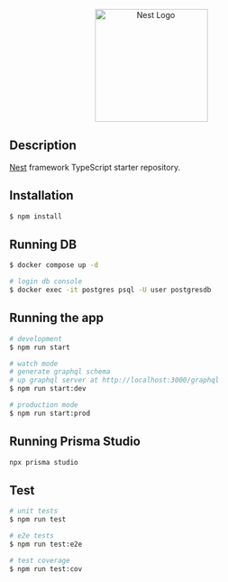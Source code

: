 <p align="center">
  <a href="http://nestjs.com/" target="blank"><img src="https://nestjs.com/img/logo-small.svg" width="200" alt="Nest Logo" /></a>
</p>

## Description

[Nest](https://github.com/nestjs/nest) framework TypeScript starter repository.

## Installation

```bash
$ npm install
```

## Running DB

```bash
$ docker compose up -d

# login db console
$ docker exec -it postgres psql -U user postgresdb
```

## Running the app

```bash
# development
$ npm run start

# watch mode
# generate graphql schema
# up graphql server at http://localhost:3000/graphql
$ npm run start:dev

# production mode
$ npm run start:prod
```

## Running Prisma Studio

```bash
npx prisma studio

```

## Test

```bash
# unit tests
$ npm run test

# e2e tests
$ npm run test:e2e

# test coverage
$ npm run test:cov
```
